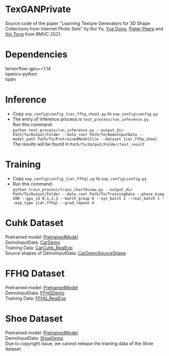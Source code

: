 # TexGANPrivate
Source code of the paper "Learning Texture Generators for 3D Shape Collections from Internet Photo Sets" by Rui Yu, [Yue Dong](http://yuedong.shading.me/), [Pieter Peers](https://www.cs.wm.edu/~ppeers/) and [Xin Tong](http://www.xtong.info/) from BMVC 2021.

# Dependencies
tensorflow-gpu==1.14  
opencv-python  
tqdm  

# Inference
* Copy ```exp_config\config_{car,ffhq,shoe}.py``` to ```exp_config\config.py```
* The entry of inference process is ```test_process/run_inference.py```.  
Run this command:  
```python test_process/run_inference.py --output_dir Path/To/Output/Folder --data_root Path/To/DemoInputData --model_path Path/To/PretrainedModelFile --dataset {car,ffhq,shoe}```  
The results will be found in ```Path/To/Output/Folder/test_result```  

# Training
* Copy ```exp_config\config_{car,ffhq}.py``` to ```exp_config\config.py```
* Run this command:  
```python train_process/train_chart6view.py --output_dir Path/To/Output/Folder --data_root Path/To/TrainingData --phase_kimg 200 --gpu_id 0,1,2,3 --batch_group 8 --syn_batch 1 --real_batch 1 --exp_type {car,ffhq} --grad_repeat 4```

# Cuhk Dataset #  
Pretrained model: [PretrainedModel](https://igpublicshare.z20.web.core.windows.net/TexGAN/data/Car/PretrainedModel.zip)  
DemoInputData: [CarDemo](https://igpublicshare.z20.web.core.windows.net/TexGAN/data/Car/CarDemo.zip)   
Training Data: [CarCuhk_RealExp](https://igpublicshare.z20.web.core.windows.net/TexGAN/data/Car/CarCuhk_RealExp.zip)  
Source shapes of DemoInputData: [CarDemoSourceShape](https://igpublicshare.z20.web.core.windows.net/TexGAN/data/Car/CarDemoSourceShape.zip)  

# FFHQ Dataset #
Pretrained model: [PretrainedModel](https://igpublicshare.z20.web.core.windows.net/TexGAN/data/FFHQ/PretrainedModel.zip)  
DemoInputData: [FFHQDemo](https://igpublicshare.z20.web.core.windows.net/TexGAN/data/FFHQ/FFHQDemo.zip)   
Training Data: [FFHQ_RealExp](https://igpublicshare.z20.web.core.windows.net/TexGAN/data/FFHQ/FFHQ3d_RealExp.zip)  

# Shoe Dataset #
Pretrained model: [PretrainedModel](https://igpublicshare.z20.web.core.windows.net/TexGAN/data/Shoe/PretrainedModel.zip)  
DemoInputData: [ShoeDemo](https://igpublicshare.z20.web.core.windows.net/TexGAN/data/Shoe/ShoeDemo.zip)   
Due to copyright issue, we cannot release the training data of the Shoe dataset.  

